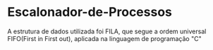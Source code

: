 # Escalonador-de-Processos
A estrutura de dados utilizada foi FILA, que segue a ordem universal FIFO(First in First out), aplicada na linguagem de programação "C"
